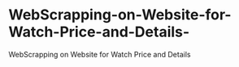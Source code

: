 # WebScrapping-on-Website-for-Watch-Price-and-Details-
WebScrapping on Website for Watch Price and Details 

